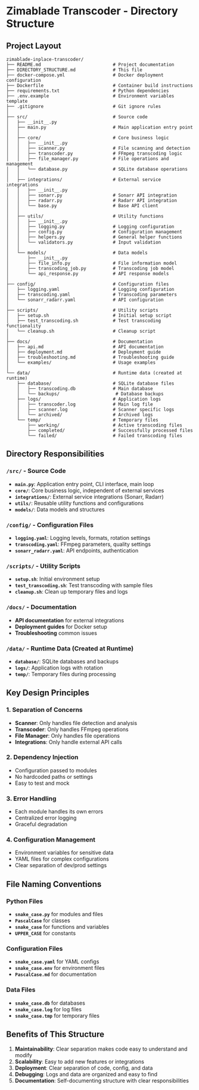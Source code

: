 # Zimablade Transcoder - Directory Structure

## Project Layout

```
zimablade-inplace-transcoder/
├── README.md                           # Project documentation
├── DIRECTORY_STRUCTURE.md              # This file
├── docker-compose.yml                  # Docker deployment configuration
├── Dockerfile                          # Container build instructions
├── requirements.txt                    # Python dependencies
├── .env.example                        # Environment variables template
├── .gitignore                          # Git ignore rules
│
├── src/                                # Source code
│   ├── __init__.py
│   ├── main.py                         # Main application entry point
│   │
│   ├── core/                           # Core business logic
│   │   ├── __init__.py
│   │   ├── scanner.py                  # File scanning and detection
│   │   ├── transcoder.py               # FFmpeg transcoding logic
│   │   ├── file_manager.py             # File operations and management
│   │   └── database.py                 # SQLite database operations
│   │
│   ├── integrations/                   # External service integrations
│   │   ├── __init__.py
│   │   ├── sonarr.py                   # Sonarr API integration
│   │   ├── radarr.py                   # Radarr API integration
│   │   └── base.py                     # Base API client
│   │
│   ├── utils/                          # Utility functions
│   │   ├── __init__.py
│   │   ├── logging.py                  # Logging configuration
│   │   ├── config.py                   # Configuration management
│   │   ├── helpers.py                  # General helper functions
│   │   └── validators.py               # Input validation
│   │
│   └── models/                         # Data models
│       ├── __init__.py
│       ├── file_info.py                # File information model
│       ├── transcoding_job.py          # Transcoding job model
│       └── api_response.py             # API response models
│
├── config/                             # Configuration files
│   ├── logging.yaml                    # Logging configuration
│   ├── transcoding.yaml                # Transcoding parameters
│   └── sonarr_radarr.yaml              # API configuration
│
├── scripts/                            # Utility scripts
│   ├── setup.sh                        # Initial setup script
│   ├── test_transcoding.sh             # Test transcoding functionality
│   └── cleanup.sh                      # Cleanup script
│
├── docs/                               # Documentation
│   ├── api.md                          # API documentation
│   ├── deployment.md                   # Deployment guide
│   ├── troubleshooting.md              # Troubleshooting guide
│   └── examples/                       # Usage examples
│
└── data/                               # Runtime data (created at runtime)
    ├── database/                       # SQLite database files
    │   ├── transcoding.db              # Main database
    │   └── backups/                     # Database backups
    ├── logs/                           # Application logs
    │   ├── transcoder.log              # Main log file
    │   ├── scanner.log                 # Scanner specific logs
    │   └── archived/                   # Archived logs
    └── temp/                           # Temporary files
        ├── working/                    # Active transcoding files
        ├── completed/                  # Successfully processed files
        └── failed/                     # Failed transcoding files
```

## Directory Responsibilities

### `/src/` - Source Code
- **`main.py`**: Application entry point, CLI interface, main loop
- **`core/`**: Core business logic, independent of external services
- **`integrations/`**: External service integrations (Sonarr, Radarr)
- **`utils/`**: Reusable utility functions and configurations
- **`models/`**: Data models and structures

### `/config/` - Configuration Files
- **`logging.yaml`**: Logging levels, formats, rotation settings
- **`transcoding.yaml`**: FFmpeg parameters, quality settings
- **`sonarr_radarr.yaml`**: API endpoints, authentication

### `/scripts/` - Utility Scripts
- **`setup.sh`**: Initial environment setup
- **`test_transcoding.sh`**: Test transcoding with sample files
- **`cleanup.sh`**: Clean up temporary files and logs


### `/docs/` - Documentation
- **API documentation** for external integrations
- **Deployment guides** for Docker setup
- **Troubleshooting** common issues

### `/data/` - Runtime Data (Created at Runtime)
- **`database/`**: SQLite databases and backups
- **`logs/`**: Application logs with rotation
- **`temp/`**: Temporary files during processing

## Key Design Principles

### 1. **Separation of Concerns**
- **Scanner**: Only handles file detection and analysis
- **Transcoder**: Only handles FFmpeg operations
- **File Manager**: Only handles file operations
- **Integrations**: Only handle external API calls

### 2. **Dependency Injection**
- Configuration passed to modules
- No hardcoded paths or settings
- Easy to test and mock

### 3. **Error Handling**
- Each module handles its own errors
- Centralized error logging
- Graceful degradation

### 4. **Configuration Management**
- Environment variables for sensitive data
- YAML files for complex configurations
- Clear separation of dev/prod settings


## File Naming Conventions

### Python Files
- **`snake_case.py`** for modules and files
- **`PascalCase`** for classes
- **`snake_case`** for functions and variables
- **`UPPER_CASE`** for constants

### Configuration Files
- **`snake_case.yaml`** for YAML configs
- **`snake_case.env`** for environment files
- **`PascalCase.md`** for documentation

### Data Files
- **`snake_case.db`** for databases
- **`snake_case.log`** for log files
- **`snake_case.tmp`** for temporary files

## Benefits of This Structure

1. **Maintainability**: Clear separation makes code easy to understand and modify
2. **Scalability**: Easy to add new features or integrations
3. **Deployment**: Clear separation of code, config, and data
4. **Debugging**: Logs and data are organized and easy to find
5. **Documentation**: Self-documenting structure with clear responsibilities
